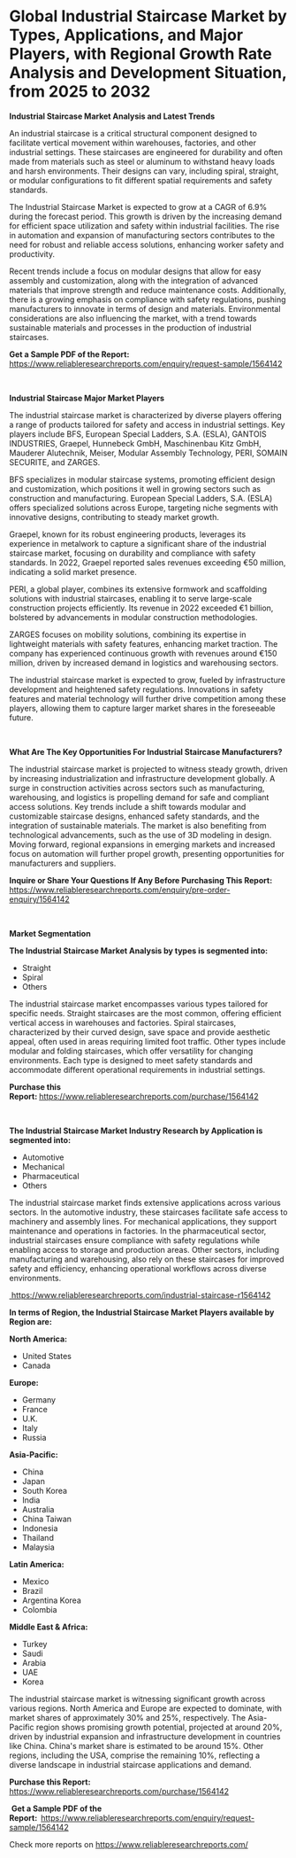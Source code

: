 <p><h1>Global Industrial Staircase Market by Types, Applications, and Major Players, with Regional Growth Rate Analysis and Development Situation, from 2025 to 2032</h1></p><p><strong>Industrial Staircase Market Analysis and Latest Trends</strong></p>
<p><p>An industrial staircase is a critical structural component designed to facilitate vertical movement within warehouses, factories, and other industrial settings. These staircases are engineered for durability and often made from materials such as steel or aluminum to withstand heavy loads and harsh environments. Their designs can vary, including spiral, straight, or modular configurations to fit different spatial requirements and safety standards.</p><p>The Industrial Staircase Market is expected to grow at a CAGR of 6.9% during the forecast period. This growth is driven by the increasing demand for efficient space utilization and safety within industrial facilities. The rise in automation and expansion of manufacturing sectors contributes to the need for robust and reliable access solutions, enhancing worker safety and productivity.</p><p>Recent trends include a focus on modular designs that allow for easy assembly and customization, along with the integration of advanced materials that improve strength and reduce maintenance costs. Additionally, there is a growing emphasis on compliance with safety regulations, pushing manufacturers to innovate in terms of design and materials. Environmental considerations are also influencing the market, with a trend towards sustainable materials and processes in the production of industrial staircases.</p></p>
<p><strong>Get a Sample PDF of the Report:&nbsp;</strong> <a href="https://www.reliableresearchreports.com/enquiry/request-sample/1564142?utm_campaign=2219&utm_medium=2&utm_source=Github&utm_content=ia&utm_term=31032025&utm_id=industrial-staircase">https://www.reliableresearchreports.com/enquiry/request-sample/1564142</a></p>
<p>&nbsp;</p>
<p><strong>Industrial Staircase Major Market Players</strong></p>
<p><p>The industrial staircase market is characterized by diverse players offering a range of products tailored for safety and access in industrial settings. Key players include BFS, European Special Ladders, S.A. (ESLA), GANTOIS INDUSTRIES, Graepel, Hunnebeck GmbH, Maschinenbau Kitz GmbH, Mauderer Alutechnik, Meiser, Modular Assembly Technology, PERI, SOMAIN SECURITE, and ZARGES.</p><p>BFS specializes in modular staircase systems, promoting efficient design and customization, which positions it well in growing sectors such as construction and manufacturing. European Special Ladders, S.A. (ESLA) offers specialized solutions across Europe, targeting niche segments with innovative designs, contributing to steady market growth.</p><p>Graepel, known for its robust engineering products, leverages its experience in metalwork to capture a significant share of the industrial staircase market, focusing on durability and compliance with safety standards. In 2022, Graepel reported sales revenues exceeding €50 million, indicating a solid market presence.</p><p>PERI, a global player, combines its extensive formwork and scaffolding solutions with industrial staircases, enabling it to serve large-scale construction projects efficiently. Its revenue in 2022 exceeded €1 billion, bolstered by advancements in modular construction methodologies.</p><p>ZARGES focuses on mobility solutions, combining its expertise in lightweight materials with safety features, enhancing market traction. The company has experienced continuous growth with revenues around €150 million, driven by increased demand in logistics and warehousing sectors.</p><p>The industrial staircase market is expected to grow, fueled by infrastructure development and heightened safety regulations. Innovations in safety features and material technology will further drive competition among these players, allowing them to capture larger market shares in the foreseeable future.</p></p>
<p>&nbsp;</p>
<p><strong>What Are The Key Opportunities For Industrial Staircase Manufacturers?</strong></p>
<p><p>The industrial staircase market is projected to witness steady growth, driven by increasing industrialization and infrastructure development globally. A surge in construction activities across sectors such as manufacturing, warehousing, and logistics is propelling demand for safe and compliant access solutions. Key trends include a shift towards modular and customizable staircase designs, enhanced safety standards, and the integration of sustainable materials. The market is also benefiting from technological advancements, such as the use of 3D modeling in design. Moving forward, regional expansions in emerging markets and increased focus on automation will further propel growth, presenting opportunities for manufacturers and suppliers.</p></p>
<p><strong>Inquire or Share Your Questions If Any Before Purchasing This Report:</strong> <a href="https://www.reliableresearchreports.com/enquiry/pre-order-enquiry/1564142?utm_campaign=2219&utm_medium=2&utm_source=Github&utm_content=ia&utm_term=31032025&utm_id=industrial-staircase">https://www.reliableresearchreports.com/enquiry/pre-order-enquiry/1564142</a></p>
<p>&nbsp;</p>
<p><strong>Market Segmentation</strong></p>
<p><strong>The Industrial Staircase Market Analysis by types is segmented into:</strong></p>
<p><ul><li>Straight</li><li>Spiral</li><li>Others</li></ul></p>
<p><p>The industrial staircase market encompasses various types tailored for specific needs. Straight staircases are the most common, offering efficient vertical access in warehouses and factories. Spiral staircases, characterized by their curved design, save space and provide aesthetic appeal, often used in areas requiring limited foot traffic. Other types include modular and folding staircases, which offer versatility for changing environments. Each type is designed to meet safety standards and accommodate different operational requirements in industrial settings.</p></p>
<p><strong>Purchase this Report:&nbsp;</strong><a href="https://www.reliableresearchreports.com/purchase/1564142?utm_campaign=2219&utm_medium=2&utm_source=Github&utm_content=ia&utm_term=31032025&utm_id=industrial-staircase">https://www.reliableresearchreports.com/purchase/1564142</a></p>
<p>&nbsp;</p>
<p><strong>The Industrial Staircase Market Industry Research by Application is segmented into:</strong></p>
<p><ul><li>Automotive</li><li>Mechanical</li><li>Pharmaceutical</li><li>Others</li></ul></p>
<p><p>The industrial staircase market finds extensive applications across various sectors. In the automotive industry, these staircases facilitate safe access to machinery and assembly lines. For mechanical applications, they support maintenance and operations in factories. In the pharmaceutical sector, industrial staircases ensure compliance with safety regulations while enabling access to storage and production areas. Other sectors, including manufacturing and warehousing, also rely on these staircases for improved safety and efficiency, enhancing operational workflows across diverse environments.</p></p>
<p><a href="https://www.reliableresearchreports.com/industrial-staircase-r1564142?utm_campaign=2219&utm_medium=2&utm_source=Github&utm_content=ia&utm_term=31032025&utm_id=industrial-staircase">&nbsp;https://www.reliableresearchreports.com/industrial-staircase-r1564142</a></p>
<p><strong>In terms of Region, the Industrial Staircase Market Players available by Region are:</strong></p>
<p>
    <p> <strong> North America: </strong>
        <ul>
            <li>United States</li>
            <li>Canada</li>
        </ul>
        </p> 
    <p> <strong> Europe: </strong>
        <ul>
            <li>Germany</li>
            <li>France</li>
            <li>U.K.</li>
            <li>Italy</li>
            <li>Russia</li>
        </ul>
        </p> 
    <p> <strong> Asia-Pacific: </strong>
        <ul>
            <li>China</li>
            <li>Japan</li>
            <li>South Korea</li>
            <li>India</li>
            <li>Australia</li>
            <li>China Taiwan</li>
            <li>Indonesia</li>
            <li>Thailand</li>
            <li>Malaysia</li>
        </ul>
        </p> 
    <p> <strong> Latin America: </strong>
        <ul>
            <li>Mexico</li>
            <li>Brazil</li>
            <li>Argentina Korea</li>
            <li>Colombia</li>
        </ul>
        </p> 
    <p> <strong> Middle East & Africa: </strong>
        <ul>
            <li>Turkey</li>
            <li>Saudi</li>
            <li>Arabia</li>
            <li>UAE</li>
            <li>Korea</li>
        </ul>
    </p>
    </p>
<p><p>The industrial staircase market is witnessing significant growth across various regions. North America and Europe are expected to dominate, with market shares of approximately 30% and 25%, respectively. The Asia-Pacific region shows promising growth potential, projected at around 20%, driven by industrial expansion and infrastructure development in countries like China. China's market share is estimated to be around 15%. Other regions, including the USA, comprise the remaining 10%, reflecting a diverse landscape in industrial staircase applications and demand.</p></p>
<p><strong>Purchase this Report: </strong><a href="https://www.reliableresearchreports.com/purchase/1564142?utm_campaign=2219&utm_medium=2&utm_source=Github&utm_content=ia&utm_term=31032025&utm_id=industrial-staircase">https://www.reliableresearchreports.com/purchase/1564142</a></p>
<p>&nbsp;<strong>Get a Sample PDF of the Report:&nbsp;&nbsp;</strong><a href="https://www.reliableresearchreports.com/enquiry/request-sample/1564142?utm_campaign=2219&utm_medium=2&utm_source=Github&utm_content=ia&utm_term=31032025&utm_id=industrial-staircase">https://www.reliableresearchreports.com/enquiry/request-sample/1564142</a></p>
<p><strong></strong></p>
<p>Check more reports on <a href="https://www.reliableresearchreports.com/?utm_campaign=2219&utm_medium=2&utm_source=Github&utm_content=ia&utm_term=31032025&utm_id=industrial-staircase">https://www.reliableresearchreports.com/</a></p>